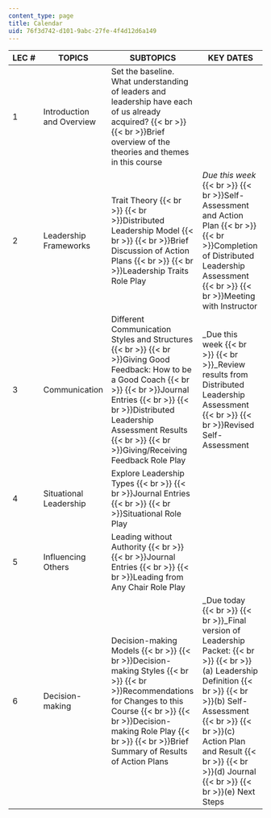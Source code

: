 ```yaml
---
content_type: page
title: Calendar
uid: 76f3d742-d101-9abc-27fe-4f4d12d6a149
---
```


| LEC # | TOPICS | SUBTOPICS | KEY DATES |
| --- | --- | --- | --- |
| 1 | Introduction and Overview | Set the baseline. What understanding of leaders and leadership have each of us already acquired?  {{< br >}}  {{< br >}}Brief overview of the theories and themes in this course | &nbsp; |
| 2 | Leadership Frameworks | Trait Theory  {{< br >}}  {{< br >}}Distributed Leadership Model  {{< br >}}  {{< br >}}Brief Discussion of Action Plans  {{< br >}}  {{< br >}}Leadership Traits Role Play | _Due this week_  {{< br >}}  {{< br >}}Self-Assessment and Action Plan  {{< br >}}  {{< br >}}Completion of Distributed Leadership Assessment  {{< br >}}  {{< br >}}Meeting with Instructor |
| 3 | Communication | Different Communication Styles and Structures  {{< br >}}  {{< br >}}Giving Good Feedback: How to be a Good Coach  {{< br >}}  {{< br >}}Journal Entries  {{< br >}}  {{< br >}}Distributed Leadership Assessment Results  {{< br >}}  {{< br >}}Giving/Receiving Feedback Role Play | _Due this week  {{< br >}}  {{< br >}}_Review results from Distributed Leadership Assessment  {{< br >}}  {{< br >}}Revised Self-Assessment |
| 4 | Situational Leadership | Explore Leadership Types  {{< br >}}  {{< br >}}Journal Entries  {{< br >}}  {{< br >}}Situational Role Play | &nbsp; |
| 5 | Influencing Others | Leading without Authority  {{< br >}}  {{< br >}}Journal Entries  {{< br >}}  {{< br >}}Leading from Any Chair Role Play | &nbsp; |
| 6 | Decision-making | Decision-making Models  {{< br >}}  {{< br >}}Decision-making Styles  {{< br >}}  {{< br >}}Recommendations for Changes to this Course  {{< br >}}  {{< br >}}Decision-making Role Play  {{< br >}}  {{< br >}}Brief Summary of Results of Action Plans | _Due today  {{< br >}}  {{< br >}}_Final version of Leadership Packet:  {{< br >}}  {{< br >}}(a) Leadership Definition  {{< br >}}  {{< br >}}(b) Self-Assessment  {{< br >}}  {{< br >}}(c) Action Plan and Result  {{< br >}}  {{< br >}}(d) Journal  {{< br >}}  {{< br >}}(e) Next Steps